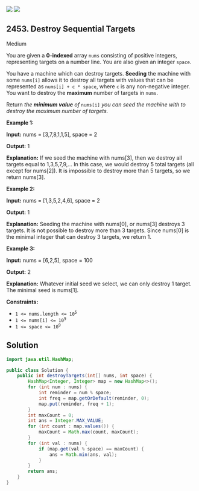 [![](https://img.shields.io/github/stars/javadev/LeetCode-in-Java?label=Stars&style=flat-square)](https://github.com/javadev/LeetCode-in-Java)
[![](https://img.shields.io/github/forks/javadev/LeetCode-in-Java?label=Fork%20me%20on%20GitHub%20&style=flat-square)](https://github.com/javadev/LeetCode-in-Java/fork)

## 2453\. Destroy Sequential Targets

Medium

You are given a **0-indexed** array `nums` consisting of positive integers, representing targets on a number line. You are also given an integer `space`.

You have a machine which can destroy targets. **Seeding** the machine with some `nums[i]` allows it to destroy all targets with values that can be represented as `nums[i] + c * space`, where `c` is any non-negative integer. You want to destroy the **maximum** number of targets in `nums`.

Return _the **minimum value** of_ `nums[i]` _you can seed the machine with to destroy the maximum number of targets._

**Example 1:**

**Input:** nums = [3,7,8,1,1,5], space = 2

**Output:** 1

**Explanation:** If we seed the machine with nums[3], then we destroy all targets equal to 1,3,5,7,9,... In this case, we would destroy 5 total targets (all except for nums[2]). It is impossible to destroy more than 5 targets, so we return nums[3].

**Example 2:**

**Input:** nums = [1,3,5,2,4,6], space = 2

**Output:** 1

**Explanation:** Seeding the machine with nums[0], or nums[3] destroys 3 targets. It is not possible to destroy more than 3 targets. Since nums[0] is the minimal integer that can destroy 3 targets, we return 1.

**Example 3:**

**Input:** nums = [6,2,5], space = 100

**Output:** 2

**Explanation:** Whatever initial seed we select, we can only destroy 1 target. The minimal seed is nums[1].

**Constraints:**

*   <code>1 <= nums.length <= 10<sup>5</sup></code>
*   <code>1 <= nums[i] <= 10<sup>9</sup></code>
*   <code>1 <= space <= 10<sup>9</sup></code>

## Solution

```java
import java.util.HashMap;

public class Solution {
    public int destroyTargets(int[] nums, int space) {
        HashMap<Integer, Integer> map = new HashMap<>();
        for (int num : nums) {
            int reminder = num % space;
            int freq = map.getOrDefault(reminder, 0);
            map.put(reminder, freq + 1);
        }
        int maxCount = 0;
        int ans = Integer.MAX_VALUE;
        for (int count : map.values()) {
            maxCount = Math.max(count, maxCount);
        }
        for (int val : nums) {
            if (map.get(val % space) == maxCount) {
                ans = Math.min(ans, val);
            }
        }
        return ans;
    }
}
```